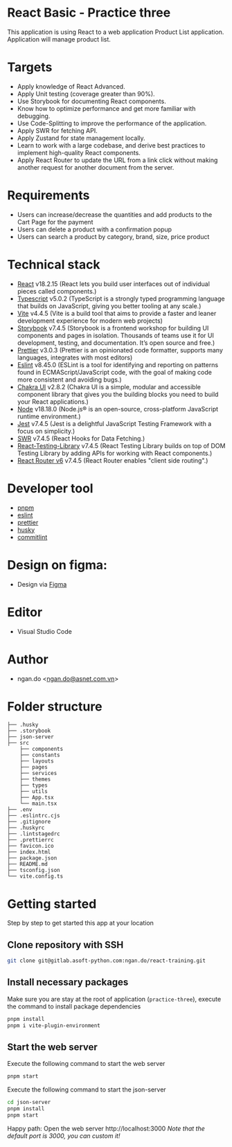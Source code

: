 # React Basic - Practice three

This application is using React to a web application Product List application. Application will manage product list.

# Targets

- Apply knowledge of React Advanced.
- Apply Unit testing (coverage greater than 90%).
- Use Storybook for documenting React components.
- Know how to optimize performance and get more familiar with debugging.
- Use Code-Splitting to improve the performance of the application.
- Apply SWR for fetching API.
- Apply Zustand for state management locally.
- Learn to work with a large codebase, and derive best practices to implement high-quality React components.
- Apply React Router to update the URL from a link click without making another request for another document from the server.


# Requirements

- Users can  increase/decrease the quantities and add products to the Cart Page for the payment
- Users can delete a product with a confirmation popup
- Users can search a product by category, brand, size, price product

# Technical stack

- [React](https://react.dev/) v18.2.15 (React lets you build user interfaces out of individual pieces called components.)
- [Typescript](https://www.typescriptlang.org/) v5.0.2 (TypeScript is a strongly typed programming language that builds on JavaScript, giving you better tooling at any scale.)
- [Vite](https://vitejs.dev/) v4.4.5 (Vite is a build tool that aims to provide a faster and leaner development experience for modern web projects)
- [Storybook](https://storybook.js.org/) v7.4.5 (Storybook is a frontend workshop for building UI components and pages in isolation. Thousands of teams use it for UI development, testing, and documentation. It’s open source and free.)
- [Prettier](https://storybook.js.org/) v3.0.3 (Prettier is an opinionated code formatter, supports many languages, integrates with most editors)
- [Eslint](https://eslint.org/) v8.45.0 (ESLint is a tool for identifying and reporting on patterns found in ECMAScript/JavaScript code, with the goal of making code more consistent and avoiding bugs.)
- [Chakra UI](https://chakra-ui.com/) v2.8.2 (Chakra UI is a simple, modular and accessible component library that gives you the building blocks you need to build your React applications.)
- [Node](https://nodejs.org/en/) v18.18.0 (Node.js® is an open-source, cross-platform JavaScript runtime environment.)
- [Jest](https://jestjs.io/) v7.4.5 (Jest is a delightful JavaScript Testing Framework with a focus on simplicity.) 
- [SWR](https://swr.vercel.app/) v7.4.5 (React Hooks for Data Fetching.)
- [React-Testing-Library](https://testing-library.com/docs/react-testing-library/intro/) v7.4.5
 (React Testing Library builds on top of DOM Testing Library by adding APIs for working with React components.)
- [React Router v6](https://reactrouter.com/) v7.4.5 (React Router enables "client side routing".)

# Developer tool

- [pnpm](https://pnpm.io/)
- [eslint](https://eslint.org/)
- [prettier](https://storybook.js.org/)
- [husky](https://www.npmjs.com/package/husky)
- [commitlint](https://commitlint.js.org/#/)

# Design on figma:

- Design via [Figma](https://www.figma.com/file/YnwB8QN1TpT7I7PuJCp78s/Product-List-Page?node-id=0%3A1&mode=dev)

# Editor

- Visual Studio Code

# Author

- ngan.do <[ngan.do@asnet.com.vn](ngan.do@asnet.com.vn)>

# Folder structure

```
├── .husky
├── .storybook
├── json-server
├── src
    ├── components
    ├── constants
    ├── layouts
    ├── pages
    ├── services
    ├── themes
    ├── types
    ├── utils
    ├── App.tsx
    └── main.tsx
├── .env
├── .eslintrc.cjs
├── .gitignore
├── .huskyrc
├── .lintstagedrc
├── .prettierrc
├── favicon.ico
├── index.html
├── package.json
├── README.md
├── tsconfig.json
└── vite.config.ts
```

# Getting started

Step by step to get started this app at your location

## Clone repository with SSH

```bash
git clone git@gitlab.asoft-python.com:ngan.do/react-training.git
```

## Install necessary packages

Make sure you are stay at the root of application (`practice-three`), execute the command
to install package dependencies

```bash
pnpm install
pnpm i vite-plugin-environment
```

## Start the web server

Execute the following command to start the web server

```bash
pnpm start
```

Execute the following command to start the json-server

```bash
cd json-server
pnpm install
pnpm start
```

Happy path: Open the web server http://localhost:3000
_Note that the default port is 3000, you can custom it!_
